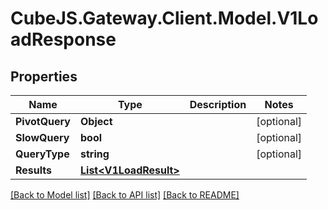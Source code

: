 # CubeJS.Gateway.Client.Model.V1LoadResponse

## Properties

Name | Type | Description | Notes
------------ | ------------- | ------------- | -------------
**PivotQuery** | **Object** |  | [optional] 
**SlowQuery** | **bool** |  | [optional] 
**QueryType** | **string** |  | [optional] 
**Results** | [**List&lt;V1LoadResult&gt;**](V1LoadResult.md) |  | 

[[Back to Model list]](../README.md#documentation-for-models) [[Back to API list]](../README.md#documentation-for-api-endpoints) [[Back to README]](../README.md)

